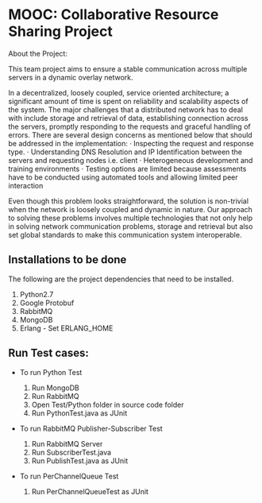 MOOC: Collaborative Resource Sharing Project
===============================================

About the Project:

This team project aims to ensure a stable communication across multiple servers in a dynamic overlay network.

In a decentralized, loosely coupled, service oriented architecture; a significant amount of time is spent on reliability and scalability aspects of the system. The major challenges that a distributed network has to deal with include storage and retrieval of data, establishing connection across the servers, promptly responding to the requests and graceful handling of errors. There are several design concerns as mentioned below that should be addressed in the implementation:
	· 	Inspecting the request and response type.
	· 	Understanding DNS Resolution and IP Identification between the servers and requesting nodes i.e. client
	· 	Heterogeneous development and training environments
	· 	Testing options are limited because assessments have to be conducted using automated tools and allowing limited peer interaction

Even though this problem looks straightforward, the solution is non-trivial when the network is loosely coupled and dynamic in nature. Our approach to solving these problems involves multiple technologies that not only help in solving network communication problems, storage and retrieval but also set global standards to make this communication system interoperable.

Installations to be done
------------------------
The following are the project dependencies that need to be installed.
1. Python2.7
2. Google Protobuf
3. RabbitMQ
4. MongoDB
5. Erlang - Set ERLANG_HOME

Run Test cases:
-----------------
- To run Python Test

	1. Run MongoDB
	2. Run RabbitMQ
	3. Open Test/Python folder in source code folder
	4. Run PythonTest.java as JUnit

- To run RabbitMQ Publisher-Subscriber Test

	1. Run RabbitMQ Server
	2. Run SubscriberTest.java
	3. Run PublishTest.java as JUnit

- To run PerChannelQueue Test

	1. Run PerChannelQueueTest as JUnit

